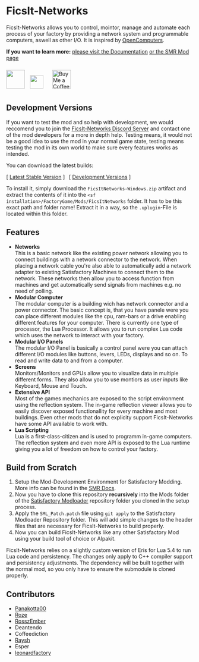 # FicsIt-Networks

FicsIt-Networks allows you to control, mointor, manage and automate each process of your factory by providing a network system and programmable computers, aswell as other I/O.
It is inspired by [OpenComputers](https://github.com/MightyPirates/OpenComputers).

**If you want to learn more:**
[please visit the Documentation](https://docs.ficsit.app/ficsit-networks/latest)
[or the SMR Mod page](https://ficsit.app/mod/8d8gk4imvFanRs)

<a href="https://discord.gg/3VfZ6Da"><img height="50px" src="https://gotpa.ws/img/join_discord.png" /></a>
<a href="https://patreon.com/ficsitnetworks"><img style="height: 36px; margin: 10px;" src="https://raw.githubusercontent.com/Panakotta00/FicsIt-Networks/refs/heads/development/Resources/patreon_banner.png" /></a>
<a href='https://ko-fi.com/X8X51D8D13' target='_blank'><img style='height:50px; margin: 10px;' src='https://storage.ko-fi.com/cdn/kofi6.png?v=6' border='0' alt='Buy Me a Coffee at ko-fi.com' /></a>

## Development Versions

If you want to test the mod and so help with development,
we would reccomend you to join the [FicsIt-Networks Discord Server](https://discord.gg/3VfZ6Da) and contact one of the mod developers for a more in depth help.
Testing means, it would not be a good idea to use the mod in your normal game state,
testing means testing the mod in its own world to make sure every features works as intended.

You can download the latest builds:

[ [Latest Stable Version](https://github.com/Panakotta00/FicsIt-Networks/releases/latest) ] 
[ [Development Versions](https://github.com/Panakotta00/FicsIt-Networks/actions?query=branch%3Adevelopment) ]

To install it, simply download the `FicsItNetworks-Windows.zip` artifact and extract the contents of it into the `<sf installation>/FactoryGame/Mods/FicsItNetworks` folder.
It has to be this exact path and folder name! Extract it in a way, so the `.uplugin`-File is located within this folder.

## Features

- **Networks**  
This is a basic network like the existing power network allowing you to connect buildings with a network connector to the network.
When placing a network cable you're also able to automatically add a network adapter to existing Satisfactory Machines to connect them to the network.
These networks then allow you to access function from machines and get automatically send signals from machines e.g. no need of polling.
- **Modular Computer**  
The modular computer is a building wich has  network connector and a power connector.
The basic concept is, that you have panele were you can place different modules like the cpu, ram-bars or a drive enabling different features for your computer.
There is currently one type of processor, the Lua Processor. It allows you to run complex Lua code which uses the network to interact with your factory.
- **Modular I/O Panels**  
The modular I/O Panel is basically a control panel were you can attach different I/O modules like buttons, levers, LEDs, displays and so on. To read and write data to and from a computer.
- **Screens**  
Monitors/Monitors and GPUs allow you to visualize data in multiple different forms. They also allow you to use montiors as user inputs like Keyboard, Mouse and Touch.
- **Extensive API**  
Most of the games mechanics are exposed to the script environment using the reflection system. The in-game reflection viewer allows you to easily discover exposed functionallity for every machine and most buildings. Even other mods that do not explicity support FicsIt-Networks have some API available to work with.
- **Lua Scripting**  
Lua is a first-class-citizen and is used to programm in-game computers. The reflection system and even more API is exposed to the Lua runtime giving you a lot of freedom on how to control your factory.

## Build from Scratch
1. Setup the Mod-Development Environment for Satisfactory Modding. More info can be found in the [SMR Docs](https://docs.ficsit.app/satisfactory-modding/latest/Development/BeginnersGuide/index.html).
2. Now you have to clone this repository **recursively** into the Mods folder of the [Satisfactory Modloader](https://github.com/satisfactorymodding/SatisfactoryModLoader) repository folder you cloned in the setup process.
3. Apply the `SML_Patch.patch` file using `git apply` to the Satisfactory Modloader Repository folder. This will add simple changes to the header files that are necessary for FicsIt-Networks to build properly.
4. Now you can build FicsIt-Networks like any other Satisfactory Mod using your build tool of choice or Alpakit.

FicsIt-Networks relies on a slightly custom version of Eris for Lua 5.4 to run Lua code and persistency. The changes only apply to C++ compiler support and persistency adjustments. The dependency will be built together with the normal mod, so you only have to ensure the submodule is cloned properly.

## Contributors
- [Panakotta00](https://panakotta00.dev)
- [Roze](https://github.com/RozeDoyanawa)
- [RosszEmber](https://www.deviantart.com/ronsemberg)
- Deantendo
- Coffeediction
- [Raysh](https://www.artstation.com/raysh)
- Esper
- [leonardfactory](https://github.com/rockfactory)
